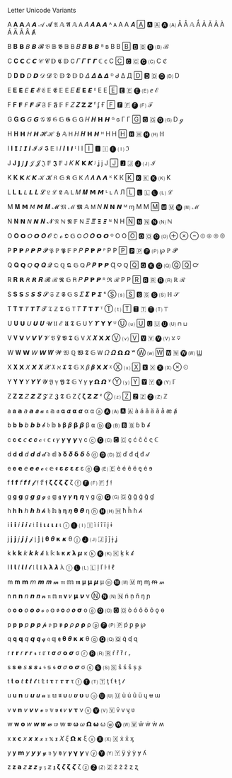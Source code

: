 Letter   Unicode Variants

A   𝐀 𝗔 𝘈 𝘼 𝒜 𝓐 𝔄 𝔸 𝕬 𝔸 𝖠 𝛢 𝜜 𝝖 𝞐 ᴬ ᴀ Α А 𝑨 🄰 🅰 🇦 🅐 🄐 Å Å 𝔸 Ǻ Ǎ Ă Â À Á Ä Ã Ȃ Ⱥ

B   𝐁 𝗕 𝘉 𝘽  𝓑 𝔅 𝔹 𝕭 𝔹 𝖡 𝛣 𝜝 𝝗 𝞑 ᴮ ʙ Β В 🄱 🅱 🇧 🅑 🄑 ℬ

C   𝐂 𝗖 𝘊 𝘾 𝒞 𝓒  𝔻 𝕮 𝔻 𝖢 𝛤 𝜞 𝝘 𝞒 ℂ ᴄ С 🄲 🅲 🇨 🅒 🄒 Ⅽ ℭ

D 𝐃   𝗗   𝘋   𝘿   𝒟   𝓓   𝔇   𝔻   𝕯   𝔻   𝖣   𝛥   𝜟   𝝙   𝞓   ᴰ   ᑯ Δ Д 🄳   🅳   🇩   🅓   🄓 Ⅾ

E   𝐄 𝗘 𝘌 𝙀  𝓔 𝔈 𝔼 𝕰 𝔼 𝖤 𝛦 𝜠 𝝚 𝞔 ᴱ Ε Е 🄴 🅴 🇪 🅔 🄔 ⅇ ℰ

F 𝐅   𝗙   𝘍   𝙁  𝓕   𝔉   𝔽   𝕱   𝔽   𝖥   𝛧   𝜡   𝝛   𝞕   ᶠ ʄ Ғ 🄵   🅵   🇫   🅕   🄕   ℱ

G   𝐆 𝗚 𝘎 𝙂 𝒢 𝓖 𝔊 𝔾 𝕲 𝔾 𝖦 𝛨 𝜢 𝝜 𝞖 ᴳ ɢ Γ Г 🄶 🅶 🇬 🅖 🄖 Ⅾ ℊ

H   𝐇 𝗛 𝘏 𝙃  𝓗  ℋ 𝕳 𝔸 𝖧 𝛨 𝜢 𝝜 𝞖 ᴴ Н Η 🄷 🅷 🇭 🅗 🄗 ℍ

I   𝐈 𝗜 𝘐 𝙄 𝑰 𝓘  ℐ 𝕴 𝔼 𝖨 𝛪 𝜤 𝝞 𝞘 ᴵ Ι І 🄸 🅸 🇮 🅘 🄘 ℑ

J 𝐉   𝗝   𝘑   𝙅   𝒥   𝓙   𝔍   𝔽   𝕵   𝔽   𝖩   𝛫   𝜥   𝝟   𝞙   ᴶ   ʝ ϳ Ј 🄹   🅹   🇯   🅙   🄙   ℐ

K 𝐊   𝗞   𝘒   𝙆   𝒦   𝓚   𝔎   𝔾   𝕶   𝔾   𝖪   𝛬   𝜦   𝝠   𝞚   ᴷ Κ К 🄺   🅺   🇰   🅚   🄚 K

L   𝐋 𝗟 𝘓 𝙇 𝑳 𝓛 𝔏 ℒ 𝕷 𝔸 𝖫 𝛭 𝜧 𝝡 𝞛 ᴸ ʟ Λ Л 🄻 🅻 🇱 🅛 🄛 ℒ

M   𝐌 𝗠 𝘔 𝙈 𝑴 𝓜 𝔐 ℳ 𝕸 𝔸 𝖬 𝛮 𝜨 𝝢 𝞜 ᴹ ɱ Μ М 🄼 🅼 🇲 🅜 🄜 ℳ

N 𝐍   𝗡   𝘕   𝙉   𝑵   𝓝   𝔑   ℕ   𝕹   𝔽   𝖭   𝛯   𝜩   𝝣   𝞝   ᴺ Ν Н 🄽   🅽   🇳   🅝   🄝   ℕ

O   𝐎 𝗢 𝘖 𝙊 𝑶 𝓞 𝔒 ℴ 𝕺 𝔾 𝖮 𝛰 𝜪 𝝤 𝞞 ᴼ Ο О 🄾 🅾 🇴 🅞 🄞 ⊕ ⊗ ⊖ ⊙ ⊚ ⊛ ⊜

P   𝐏 𝗣 𝘗 𝙋 𝑷 𝓟 𝔓 ℙ 𝕻 𝔽 𝖯 𝛲 𝜬 𝝦 𝞠 ᴾ Ρ Р 🄿 🅿 🇵 🅟 🄟 ℘ ℙ 𝓟

Q   𝐐 𝗤 𝘘 𝙌 𝑸 𝓠 𝔔 ℚ 𝕼 𝔾 𝖰 𝛲 𝜬 𝝦 𝞠 Ɋ Ϙ Ԛ 🅀 🆀 🅚 🅠 🄠 Ⓠ 🅀 ℺

R   𝐑 𝗥 𝘙 𝙍 𝑹 𝓡  ℛ 𝕽 𝔾 𝖱 𝛲 𝜬 𝝦 𝞠 ᴿ ℜ ℛ Ρ Р 🅁 🆁 🇷 🅡 🄡 ℝ ℛ

S 𝐒   𝗦   𝘚   𝙎   𝑺   𝓢   𝔖   ℤ   𝕾   𝔾   𝖲   𝛴   𝜮   𝝦   𝞢 ˢ Ⓢ   ⒮   🅂   🆂   🇸   🅢   🄢 ℍ 𝒮

T 𝐓   𝗧   𝘛   𝙏   𝑻   𝓣   𝔗   ℤ   𝕿   𝔾   𝖳   𝛵   𝜯   𝝩   𝞣   ᵀ   Ⓣ   ⒯   🅃   🆃   🇹   🅣   🄣   ⊤

U 𝐔   𝗨   𝘜   𝙐   𝑼   𝓤   𝔘   ℰ   𝖀   𝕿   𝔾   𝖴   𝛶   𝜰   𝝪   𝞤   ᵁ   Ⓤ   ⒰   🅄   🆄   🇺   🅤   🄤   ⊓   ⊔

V 𝐕   𝗩   𝘝   𝙑   𝑽   𝓥   𝔙   ℣   𝖁   𝕿   𝔾   𝖵   𝛸   𝜲   𝝬   𝞦   Ⓥ   ⒱   🅅   🆅   🇻   🅥   🄥   ⊻   ⊽

W 𝐖   𝗪   𝘞   𝙒   𝑾   𝓦   𝔚 ℚ 𝖂   𝕿   𝔾   𝖶   𝛺   𝜴   𝝮   𝞨 ʷ Ⓦ   ⒲   🅆   🆆   🇼   🅦   🄦   Ϣ

X 𝐗   𝗫   𝘟   𝙓   𝑿   𝓧   𝔛   ℵ   𝖃   𝕿   𝔾   𝖷   𝛽   𝜷   𝝬   𝞦 ᵡ Ⓧ   ⒳   🅇   🆇   🇽   🅧   🄧   ⊗   ⊙

Y 𝐘   𝗬   𝘠   𝙔   𝒀   𝓨   𝔜   ℽ   𝖄   𝕿   𝔾   𝖸   𝛾   𝜸   𝝮   𝞨 ʸ Ⓨ   ⒴   🅈   🆈   🇾   🅨   🄨   ℾ

Z 𝐙   𝗭   𝘡   𝙕   𝒁   𝓩  ℤ   𝖅   𝕿   𝔾   𝖹   𝜁   𝛇   𝝛   𝞕   ᶻ   Ⓩ   ⒵   🅉   🆉   🇿   🅩   🄩   ℤ

  

  

a   𝐚 𝗮 𝘢 𝙖 𝒂 𝓪 𝔞 𝕒 𝖆 𝛂 𝜶 𝝰 𝞪 α ⍺ ⓐ 🅐 🄐 🅰 🇦 à á â ä ã å æ ⱥ

b 𝐛   𝗯   𝘣   𝙗   𝒃   𝓫   𝔟   𝕓   𝖇   𝛃   𝜷   𝝱   𝞫 β ⍺   ⓑ   🅑   🄑   🅱   🇧 ɓ ƀ 𝓫

c   𝐜 𝗰 𝘤 𝙘 𝒄 𝓬 𝔠 𝕔 𝖈 𝛾 𝜸 𝝲 𝞬 γ ϲ ⓒ 🅒 🄒 🅲 🇨 ç ć ĉ č ς ℂ

d   𝐝 𝗱 𝘥 𝙙 𝒅 𝓭 𝔡 𝕕 𝖉 𝛅 𝜹 𝝳 𝞭 δ ⓓ 🅓 🄓 🇩 ď đ ɖ ᵭ 𝒹

e   𝐞 𝗲 𝘦 𝙚 𝒆 𝓮 𝔢 𝕖 𝖊 𝛆 𝜺 𝝴 𝞮 ε ⓔ 🅔 🄔 🇪 è é ê ë ę ė ɘ

f 𝐟   𝗳   𝘧   𝙛   𝒇   𝓯   𝔣   𝕗   𝖋   𝛇   𝜻   𝝵   𝞯 ζ ⓕ   🅕   🄕   🇫 ƒ 𝔣

g   𝐠 𝗴 𝘨 𝙜 𝒈 𝓰 𝔤 𝕘 𝖌 𝛄 𝜸 𝝶 𝞰 γ ɡ ⓖ 🅖 🄖 🇬 ĝ ğ ģ ǧ ɠ

h 𝐡   𝗵   𝘩   𝙝   𝒉   𝓱   𝔥   𝕙   𝖍   𝛈   𝜼   𝝷   𝞱 η ⓗ   🅗   🄗   🇭 ħ ȟ ɦ 𝒽

i   𝐢 𝗶 𝘪 𝙞 𝒊 𝓲 𝔦 𝕚 𝖎 𝛊 𝜾 𝝸 𝞲 ι ⓘ 🅘 🄘 🇮 ì í î ï į ɨ

j   𝐣 𝗷 𝘫 𝙟 𝒋 𝓳 𝔧 𝕛 𝖏 𝛉 𝜽 𝝹 𝞳 θ ⓙ 🅙 🄙 🇯 ĵ ǰ ɉ ʝ

k 𝐤   𝗸   𝘬   𝙠   𝒌   𝓴   𝔨   𝕜   𝖐   𝛋   𝜿   𝝺   𝞵 κ ⓚ   🅚   🄚   🇰 ķ ƙ   𝓀

l   𝐥 𝗹 𝘭 𝙡 𝒍 𝓵 𝔩 𝕝 𝖑 𝛌 𝝺 𝞴 λ ⓛ 🅛 🄛 🇱 ļ ľ ŀ ɫ ℓ

m 𝐦   𝗺   𝘮   𝙢   𝒎   𝓶   𝔪   𝕞   𝖒   𝛍   𝝻   𝞵 μ ⓜ   🅜   🄜   🇲 ɱ ᶆ   ᵯ   𝓂

n   𝐧 𝗻 𝘯 𝙣 𝒏 𝓷 𝔫 𝕟 𝖓 𝛎 𝜈 𝝻 𝞶 ν Ⓝ 🅝 🄝 🇳 ń ņ ň ŋ ɲ

o   𝐨 𝗼 𝘰 𝙤 𝒐 𝓸 𝔬 𝕠 𝖔 𝛐 𝜊 𝝄 𝞂 ο ⓞ 🅞 🄞 🅾 🇴 ò ó ô ö õ ǫ ɵ

p   𝐩 𝗽 𝘱 𝙥 𝒑 𝓹 𝔭 𝕡 𝖕 𝛒 𝜌 𝝆 𝞀 ρ ⓟ 🅟 🄟 🇵 ṕ ᵱ ᵽ ℘

q   𝐪 𝗾 𝘲 𝙦 𝒒 𝓺 𝔮 𝕢 𝖖 𝛉 𝜽 𝝹 𝞳 θ ⓠ 🅠 🄠 🇶 q̇ ʠ ɋ

r   𝐫 𝗿 𝘳 𝙧 𝒓 𝓻 𝔯 𝕣 𝖗 𝛔 𝜎 𝝾 𝞼 σ ⓡ 🅡 🄡 🇷 ŕ ř ȑ ɾ ᵣ

s   𝐬 𝗲 𝘴 𝙨 𝒔 𝓼 𝔰 𝕤 𝖘 𝛔 𝜎 𝝾 𝞼 σ ⓢ 🅢 🄢 🇸 ŝ ś š ș ʂ

t   𝐭 𝗼 𝘵 𝙩 𝒕 𝓽 𝔱 𝕥 𝖙 𝛕 𝜏 𝝉 𝞽 τ ⓣ 🅣 🄣 🇹 ţ ť ŧ ƫ 𝓉

u   𝐮 𝗻 𝘶 𝙪 𝒖 𝓾 𝔲 𝕦 𝖚 𝛖 𝜐 𝝊 𝞄 υ ⓤ 🅤 🄤 🇺 ù ú û ü ų ʉ ɯ

v 𝐯   𝗻   𝘷   𝙫   𝒗   𝓿   𝔳   𝕧   𝖛   𝛜   𝜈   𝝂   𝞃 ν ⓥ   🅥   🄥   🇻 ṽ ⱱ   ᶌ   ʋ

w   𝐰 𝗼 𝘸 𝙬 𝒘 𝔀 𝔴 𝕨 𝖜 𝛚 𝜔 𝝮 𝞈 ω ⓦ 🅦 🄦 🇼 ŵ ẇ ẁ ʍ

x 𝐱   𝗰   𝘹   𝙭   𝒙   𝔁   𝔵   𝕩   𝖝   𝛸   𝜉   𝝮   𝞳 ξ ⓧ   🅧   🄧   🇽 ẋ ẍ ᶍ

y   𝐲 𝗺 𝘺 𝙮 𝒚 𝔂 𝔶 𝕪 𝖞 𝛾 𝜸 𝝲 𝞬 γ ⓨ 🅨 🄨 🇾 ÿ ý ỳ ɏ ʎ

z   𝐳 𝗮 𝘻 𝙯 𝒛 𝔃 𝔷 𝕫 𝖟 𝛇 𝜻 𝝵 𝞯 ζ ⓩ 🅩 🄩 🇿 ź ż ž ȥ ʐ